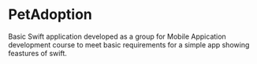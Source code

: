 # PetAdoption

Basic Swift application developed as a group for Mobile Appication development course to meet basic requirements for a simple app showing feastures of swift.
